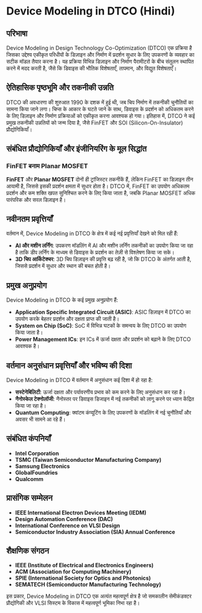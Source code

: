# Device Modeling in DTCO (Hindi)

## परिभाषा

Device Modeling in Design Technology Co-Optimization (DTCO) एक प्रक्रिया है जिसका उद्देश्य एकीकृत परिधीयों के डिज़ाइन और निर्माण में प्रदर्शन सुधार के लिए उपकरणों के व्यवहार का सटीक मॉडल तैयार करना है। यह प्रक्रिया विभिन्न डिज़ाइन और निर्माण पैरामीटरों के बीच संतुलन स्थापित करने में मदद करती है, जैसे कि डिवाइस की भौतिक विशेषताएँ, तापमान, और विद्युत विशेषताएँ।

## ऐतिहासिक पृष्ठभूमि और तकनीकी उन्नति

DTCO की अवधारणा की शुरुआत 1990 के दशक में हुई थी, जब चिप निर्माण में तकनीकी चुनौतियों का सामना किया जाने लगा। चिप्स के आकार के घटते जाने के साथ, डिवाइस के प्रदर्शन को अधिकतम करने के लिए डिज़ाइन और निर्माण प्रक्रियाओं को एकीकृत करना आवश्यक हो गया। इतिहास में, DTCO ने कई प्रमुख तकनीकी उन्नतियों को जन्म दिया है, जैसे FinFET और SOI (Silicon-On-Insulator) प्रौद्योगिकियाँ।

## संबंधित प्रौद्योगिकियाँ और इंजीनियरिंग के मूल सिद्धांत

### FinFET बनाम Planar MOSFET

**FinFET** और **Planar MOSFET** दोनों ही ट्रांजिस्टर तकनीकें हैं, लेकिन FinFET का डिज़ाइन तीन आयामी है, जिससे इसकी प्रदर्शन क्षमता में सुधार होता है। DTCO में, FinFET का उपयोग अधिकतम प्रदर्शन और कम शक्ति खपत सुनिश्चित करने के लिए किया जाता है, जबकि Planar MOSFET अधिक पारंपरिक और सरल डिज़ाइन है।

## नवीनतम प्रवृत्तियाँ

वर्तमान में, Device Modeling in DTCO के क्षेत्र में कई नई प्रवृत्तियाँ देखने को मिल रही हैं:

- **AI और मशीन लर्निंग**: उपकरण मॉडलिंग में AI और मशीन लर्निंग तकनीकों का उपयोग किया जा रहा है ताकि डीप लर्निंग के माध्यम से डिवाइस के प्रदर्शन का तेज़ी से विश्लेषण किया जा सके।
- **3D चिप आर्किटेक्चर**: 3D चिप डिज़ाइन की प्रवृत्ति बढ़ रही है, जो कि DTCO के अंतर्गत आती है, जिससे प्रदर्शन में सुधार और स्थान की बचत होती है।

## प्रमुख अनुप्रयोग

Device Modeling in DTCO के कई प्रमुख अनुप्रयोग हैं:

- **Application Specific Integrated Circuit (ASIC)**: ASIC डिज़ाइन में DTCO का उपयोग करके बेहतर प्रदर्शन और दक्षता प्राप्त की जाती है।
- **System on Chip (SoC)**: SoC में विभिन्न घटकों के समन्वय के लिए DTCO का उपयोग किया जाता है।
- **Power Management ICs**: इन ICs में ऊर्जा दक्षता और प्रदर्शन को बढ़ाने के लिए DTCO आवश्यक है।

## वर्तमान अनुसंधान प्रवृत्तियाँ और भविष्य की दिशा

Device Modeling in DTCO में वर्तमान में अनुसंधान कई दिशा में हो रहा है:

- **सस्टेनेबिलिटी**: ऊर्जा दक्षता और पर्यावरणीय प्रभाव को कम करने के लिए अनुसंधान कर रहा है।
- **नैनोस्केल टेक्नोलॉजी**: नैनोस्तर पर डिवाइस डिजाइन में नई तकनीकों को लागू करने पर ध्यान केंद्रित किया जा रहा है।
- **Quantum Computing**: क्वांटम कंप्यूटिंग के लिए उपकरणों के मॉडलिंग में नई चुनौतियाँ और अवसर भी सामने आ रहे हैं।

## संबंधित कंपनियाँ

- **Intel Corporation**
- **TSMC (Taiwan Semiconductor Manufacturing Company)**
- **Samsung Electronics**
- **GlobalFoundries**
- **Qualcomm**

## प्रासंगिक सम्मेलन

- **IEEE International Electron Devices Meeting (IEDM)**
- **Design Automation Conference (DAC)**
- **International Conference on VLSI Design**
- **Semiconductor Industry Association (SIA) Annual Conference**

## शैक्षणिक संगठन

- **IEEE (Institute of Electrical and Electronics Engineers)**
- **ACM (Association for Computing Machinery)**
- **SPIE (International Society for Optics and Photonics)**
- **SEMATECH (Semiconductor Manufacturing Technology)**

इस प्रकार, Device Modeling in DTCO एक अत्यंत महत्वपूर्ण क्षेत्र है जो समकालीन सेमीकंडक्टर प्रौद्योगिकी और VLSI सिस्टम के विकास में महत्वपूर्ण भूमिका निभा रहा है।